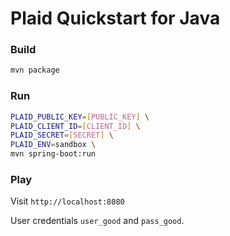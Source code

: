 # Plaid Quickstart for Java

### Build

```bash
mvn package
```

### Run

```bash
PLAID_PUBLIC_KEY=[PUBLIC_KEY] \
PLAID_CLIENT_ID=[CLIENT_ID] \
PLAID_SECRET=[SECRET] \
PLAID_ENV=sandbox \
mvn spring-boot:run
```

### Play

Visit `http://localhost:8080`

User credentials `user_good` and `pass_good`.
